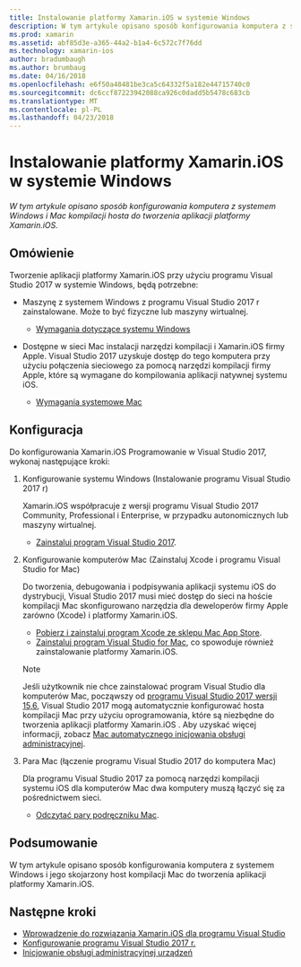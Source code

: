 ```yaml
---
title: Instalowanie platformy Xamarin.iOS w systemie Windows
description: W tym artykule opisano sposób konfigurowania komputera z systemem Windows i Mac kompilacji hosta do tworzenia aplikacji platformy Xamarin.iOS.
ms.prod: xamarin
ms.assetid: abf85d3e-a365-44a2-b1a4-6c572c7f76dd
ms.technology: xamarin-ios
author: bradumbaugh
ms.author: brumbaug
ms.date: 04/16/2018
ms.openlocfilehash: e6f50a48481be3ca5c64332f5a182e44715740c0
ms.sourcegitcommit: dc6ccf87223942088ca926c0dadd5b5478c683cb
ms.translationtype: MT
ms.contentlocale: pl-PL
ms.lasthandoff: 04/23/2018
---
```

# <a name="installing-xamarinios-on-windows"></a>Instalowanie platformy Xamarin.iOS w systemie Windows

_W tym artykule opisano sposób konfigurowania komputera z systemem Windows i Mac kompilacji hosta do tworzenia aplikacji platformy Xamarin.iOS._

## <a name="overview"></a>Omówienie

Tworzenie aplikacji platformy Xamarin.iOS przy użyciu programu Visual Studio 2017 w systemie Windows, będą potrzebne:
 
-  Maszynę z systemem Windows z programu Visual Studio 2017 r zainstalowane. Może to być fizyczne lub maszyny wirtualnej.
    - [Wymagania dotyczące systemu Windows](~/cross-platform/get-started/requirements.md#windows-requirements)
    
-  Dostępne w sieci Mac instalacji narzędzi kompilacji i Xamarin.iOS firmy Apple. Visual Studio 2017 uzyskuje dostęp do tego komputera przy użyciu połączenia sieciowego za pomocą narzędzi kompilacji firmy Apple, które są wymagane do kompilowania aplikacji natywnej systemu iOS. 
    - [Wymagania systemowe Mac](~/cross-platform/get-started/requirements.md#macos-requirements)

## <a name="setup"></a>Konfiguracja

Do konfigurowania Xamarin.iOS Programowanie w Visual Studio 2017, wykonaj następujące kroki:

1. Konfigurowanie systemu Windows (Instalowanie programu Visual Studio 2017 r)

    Xamarin.iOS współpracuje z wersji programu Visual Studio 2017 Community, Professional i Enterprise, w przypadku autonomicznych lub maszyny wirtualnej.
    
    - [Zainstaluj program Visual Studio 2017](~/cross-platform/get-started/installation/windows.md).

2. Konfigurowanie komputerów Mac (Zainstaluj Xcode i programu Visual Studio for Mac)

    Do tworzenia, debugowania i podpisywania aplikacji systemu iOS do dystrybucji, Visual Studio 2017 musi mieć dostęp do sieci na hoście kompilacji Mac skonfigurowano narzędzia dla deweloperów firmy Apple zarówno (Xcode) i platformy Xamarin.iOS.

    - [Pobierz i zainstaluj program Xcode ze sklepu Mac App Store](https://itunes.apple.com/us/app/xcode/id497799835?mt=12). 
    - [Zainstaluj program Visual Studio for Mac](https://docs.microsoft.com/visualstudio/mac/installation), co spowoduje również zainstalowanie platformy Xamarin.iOS.

    > [!NOTE] 
    > Jeśli użytkownik nie chce zainstalować program Visual Studio dla komputerów Mac, począwszy od [programu Visual Studio 2017 wersji 15,6](https://docs.microsoft.com/visualstudio/releasenotes/vs2017-relnotes#automatic-macos-provisioning), Visual Studio 2017 mogą automatycznie konfigurować hosta kompilacji Mac przy użyciu oprogramowania, które są niezbędne do tworzenia aplikacji platformy Xamarin.iOS . Aby uzyskać więcej informacji, zobacz [Mac automatycznego inicjowania obsługi administracyjnej](~/ios/get-started/installation/windows/connecting-to-mac/index.md#automatic-mac-provisioning).

3. Para Mac (łączenie programu Visual Studio 2017 do komputera Mac)

    Dla programu Visual Studio 2017 za pomocą narzędzi kompilacji systemu iOS dla komputerów Mac dwa komputery muszą łączyć się za pośrednictwem sieci.

    - [Odczytać pary podręczniku Mac](~/ios/get-started/installation/windows/connecting-to-mac/index.md).

## <a name="summary"></a>Podsumowanie

W tym artykule opisano sposób konfigurowania komputera z systemem Windows i jego skojarzony host kompilacji Mac do tworzenia aplikacji platformy Xamarin.iOS.

## <a name="next-steps"></a>Następne kroki

- [Wprowadzenie do rozwiązania Xamarin.iOS dla programu Visual Studio](introduction-to-xamarin-ios-for-visual-studio.md)
- [Konfigurowanie programu Visual Studio 2017 r.](config-options.md)
- [Inicjowanie obsługi administracyjnej urządzeń](~/ios/get-started/installation/device-provisioning/index.md)
